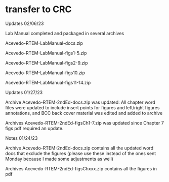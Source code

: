 # transfer to CRC

Updates 02/06/23

Lab Manual completed and packaged in several archives

Acevedo-RTEM-LabManual-docs.zip

Acevedo-RTEM-LabManual-figs1-5.zip

Acevedo-RTEM-LabManual-figs2-9.zip

Acevedo-RTEM-LabManual-figs10.zip

Acevedo-RTEM-LabManual-figs11-14.zip



Updates 01/27/23

Archive Acevedo-RTEM-2ndEd-docs.zip was updated: All chapter word files were updated to include insert points for figures and left/right figures annotations, and BCC back cover material was edited and added to archive

Archives Acevedo-RTEM-2ndEd-figsCh1-7.zip was updated since Chapter 7 figs pdf required an update.

Notes 01/24/23

Archive Acevedo-RTEM-2ndEd-docs.zip contains all the updated word docs that exclude the figures (please use these instead of the ones sent Monday because I made some adjustments as well)

Archives Acevedo-RTEM-2ndEd-figsChxxx.zip contains all the figures in pdf

